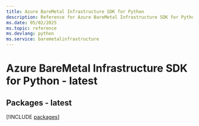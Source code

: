 ```yaml
---
title: Azure BareMetal Infrastructure SDK for Python
description: Reference for Azure BareMetal Infrastructure SDK for Python
ms.date: 05/02/2025
ms.topic: reference
ms.devlang: python
ms.service: baremetalinfrastructure
---
```

# Azure BareMetal Infrastructure SDK for Python - latest
## Packages - latest
[!INCLUDE [packages](baremetal-infrastructure-index.md)]
